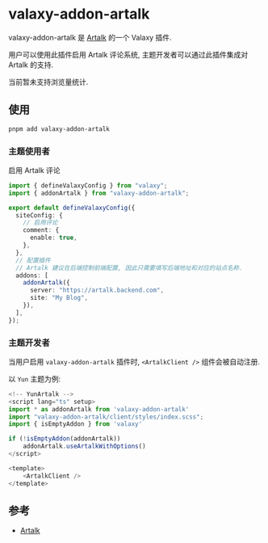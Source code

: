 # valaxy-addon-artalk

valaxy-addon-artalk 是 [Artalk](https://artalk.js.org/) 的一个 Valaxy 插件.

用户可以使用此插件启用 Artalk 评论系统, 主题开发者可以通过此插件集成对 Artalk 的支持.

当前暂未支持浏览量统计.

## 使用

```bash
pnpm add valaxy-addon-artalk
```

### 主题使用者

启用 Artalk 评论

```ts
import { defineValaxyConfig } from "valaxy";
import { addonArtalk } from "valaxy-addon-artalk";

export default defineValaxyConfig({
  siteConfig: {
    // 启用评论
    comment: {
      enable: true,
    },
  },
  // 配置插件
  // Artalk 建议在后端控制前端配置, 因此只需要填写后端地址和对应的站点名称.
  addons: [
    addonArtalk({
      server: "https://artalk.backend.com",
      site: "My Blog",
    }),
  ],
});
```

### 主题开发者

当用户启用 `valaxy-addon-artalk` 插件时, `<ArtalkClient />` 组件会被自动注册.

以 `Yun` 主题为例:

```ts
<!-- YunArtalk -->
<script lang="ts" setup>
import * as addonArtalk from 'valaxy-addon-artalk'
import "valaxy-addon-artalk/client/styles/index.scss";
import { isEmptyAddon } from 'valaxy'

if (!isEmptyAddon(addonArtalk))
    addonArtalk.useArtalkWithOptions()
</script>

<template>
    <ArtalkClient />
</template>
```

## 参考

- [Artalk](https://artalk.js.org/)
